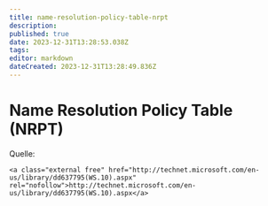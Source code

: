 ```yaml
---
title: name-resolution-policy-table-nrpt
description: 
published: true
date: 2023-12-31T13:28:53.038Z
tags: 
editor: markdown
dateCreated: 2023-12-31T13:28:49.836Z
---
```


# Name Resolution Policy Table (NRPT)

Quelle:

```
<a class="external free" href="http://technet.microsoft.com/en-us/library/dd637795(WS.10).aspx" rel="nofollow">http://technet.microsoft.com/en-us/library/dd637795(WS.10).aspx</a>
```